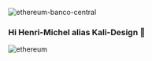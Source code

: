 ![ethereum-banco-central](https://user-images.githubusercontent.com/65901087/126629493-052a071c-5b66-4860-9055-d139e58292c2.jpg)
### Hi Henri-Michel alias Kali-Design 👋

<img src="https://user-images.githubusercontent.com/65901087/126628996-0beee8bb-c604-4fbb-abc6-df3abad5d804.jpg" alt="ethereum">
